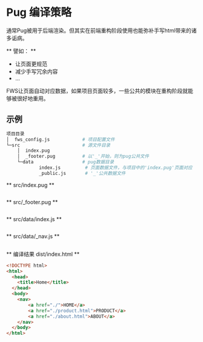 # Pug 编译策略

通常Pug被用于后端渲染。但其实在前端重构阶段使用也能弥补手写html带来的诸多诟病。

** 譬如： **

- 让页面更规范
- 减少手写冗余内容
- ...

FWS让页面自动对应数据，如果项目页面较多，一些公共的模块在重构阶段就能够被很好地重用。

## 示例

```bash
项目目录
│  fws_config.js            # 项目配置文件
└─src                       # 源文件目录
    │  index.pug
    │  _footer.pug          # 以'_'开始，则为pug公共文件
    └─data                  # pug数据目录
            index.js         # 页面数据文件，与项目中的'index.pug'页面对应
            _public.js       # '_'公共数据文件

```

** src/index.pug **
```pug
```

** src/_footer.pug **
```pug
```

** src/data/index.js **

```javascript

```

** src/data/_nav.js **

```javascript

```

** 编译结果 dist/index.html **

```html
<!DOCTYPE html>
<html>
  <head>
    <title>Home</title>
  </head>
  <body>
    <nav>
	    <a href="./">HOME</a>
	    <a href="./product.html">PRODUCT</a>
	    <a href="./about.html">ABOUT</a>
    </nav>
  </body>
</html>
```

